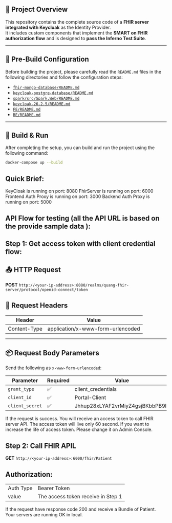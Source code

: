 ## 🔧 Project Overview

This repository contains the complete source code of a **FHIR server integrated with Keycloak** as the Identity Provider.  
It includes custom components that implement the **SMART on FHIR authorization flow** and is designed to **pass the Inferno Test Suite**.

---

## 📄 Pre-Build Configuration

Before building the project, please carefully read the `README.md` files in the following directories and follow the configuration steps:
- [`fhir-mongo-database/README.md`](fhir-mongo-database/README.md)
- [`keycloak-postgre-database/README.md`](keycloak-postgre-database/README.md)
- [`spark/src/Spark.Web/README.md`](spark/src/Spark.Web/README.md)
- [`keycloak-26.2.5/README.md`](keycloak-26.2.5/README.md)
- [`FE/README.md`](FE/README.md)
- [`BE/README.md`](BE/README.md)



---

## 🚀 Build & Run

After completing the setup, you can build and run the project using the following command:

```bash
docker-compose up --build
```

## Quick Brief:
KeyCloak is running on port: 8080
FhirServer is running on port: 6000
Frontend Auth Proxy is running on port: 3000
Backend Auth Proxy is running on port: 5000
## API Flow for testing (all the API URL is based on the provide sample data ):

## Step 1: Get access token with client credential flow: 
## 📤 HTTP Request

**POST** `http://<your-ip-address>:8080/realms/quang-fhir-server/protocol/openid-connect/token`
## 🧾 Request Headers

| Header           | Value                         |
|------------------|-------------------------------|
| Content-Type     | application/x-www-form-urlencoded |

---

## 📦 Request Body Parameters

Send the following as `x-www-form-urlencoded`:

| Parameter      | Required | Value                               |
|----------------|----------|-------------------------------------------|
| `grant_type`   | ✅       | client_credentials              |
| `client_id`    | ✅       | Portal-Client          |
| `client_secret`| ✅       | Jhhup28xLYAF2vrMiyZ4gsjBKbbPB9ly          |

If the request is success. You will receive an access token to call FHIR server API. The access token will live only 60 second. If you want to increase 
the life of access token. Please change it on Admin Console.

## Step 2: Call FHIR APIL

**GET** `http://<your-ip-address>:6000/fhir/Patient`
## Authorization: 

|                |                                 |
|----------------|-------------------------------------------|
| Auth Type   |  Bearer Token              |
| value    | The access token receive in Step 1          |

If the request have response code 200 and receive a Bundle of Patient. Your servers are running OK in local.




